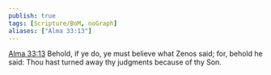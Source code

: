 ```yaml
---
publish: true
tags: [Scripture/BoM, noGraph]
aliases: ["Alma 33:13"]
---
```

[Alma 33:13](https://churchofjesuschrist.org/study/scriptures/bofm/alma/33?lang=eng&id=p13#p13) Behold, if ye do, ye must believe what Zenos said; for, behold he said: Thou hast turned away thy judgments because of thy Son.
